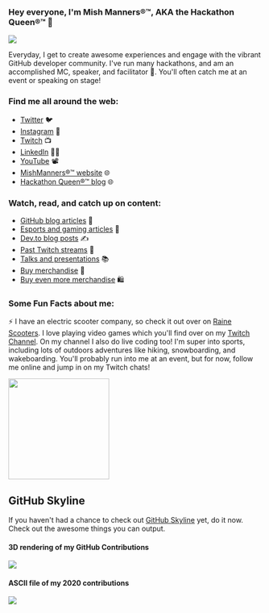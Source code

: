 ### Hey everyone, I'm Mish Manners®™, AKA the Hackathon Queen®™ 👋

<!--
**MishManners/MishManners** is a ✨ _special_ ✨ repository because its `README.md` (this file) appears on your GitHub profile. -->

<!-- <img src=""> this is another way you can add in images. -->

![](https://github.com/MishManners/MishManners/blob/master/All%20-%20Hackathon%20QueenV2.jpg?raw=true)

Everyday, I get to create awesome experiences and engage with the vibrant GitHub developer community. I've run many hackathons, and am an accomplished MC, speaker, and facilitator :microphone:. You'll often catch me at an event or speaking on stage! 

### Find me all around the web:

- [Twitter](http://twitter.com/MishManners) :bird:
- [Instagram](http://instagram.com/mishmanners_) 📸
- [Twitch](http://twitch.tv/MishManners) 📺 
- [LinkedIn](http://linkedin.com/in/mishmanners) 👩‍💻
- [YouTube](http://youtube.com/c/MishManners) 📽 
- [MishManners®™ website](http://mishmanners.com) 🌐 
- [Hackathon Queen®™ blog](http://hackathonqueen.com) 🌐

### Watch, read, and catch up on content:
- [GitHub blog articles](https://github.blog/author/mishmanners/) :book:
- [Esports and gaming articles](https://www.dailyesports.gg/author/michelle/) :notebook:
- [Dev.to blog posts](https://dev.to/mishmanners) ✍️
- [Past Twitch streams](https://www.twitch.tv/mishmanners/videos?filter=highlights&sort=time) :bookmark:
- [Talks and presentations](https://mishmanners.tech/recorded-presentations/) :books:
- [Buy merchandise](https://merch.streamelements.com/mishmanners/) 🛒
- [Buy even more merchandise](https://www.redbubble.com/people/MishManners/shop) 🛍️

### Some Fun Facts about me:

:zap: I have an electric scooter company, so check it out over on [Raine Scooters](https://raine.co). I love playing video games which you'll find over on my [Twitch Channel](http://twitch.tv/MishManners). On my channel I also do live coding too! I'm super into sports, including lots of outdoors adventures like hiking, snowboarding, and wakeboarding. You'll probably run into me at an event, but for now, follow me online and jump in on my Twitch chats!


<img src="https://github.com/MishManners/MishManners/blob/master/My-OctocatsShortest.gif" width="200" height="200">

## GitHub Skyline

If you haven't had a chance to check out [GitHub Skyline](https://skyline.github.com/) yet, do it now. Check out the awesome things you can output.

#### 3D rendering of my GitHub Contributions

![](https://github.com/MishManners/MishManners/blob/master/ezgif-4-5370f601a9b3.gif)

#### ASCII file of my 2020 contributions

![](https://github.com/MishManners/MishManners/blob/master/Skyline.JPG)
